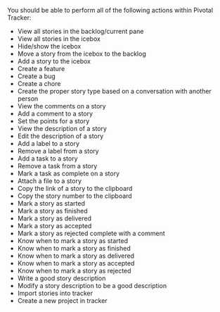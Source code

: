 You should be able to perform all of the following actions within Pivotal Tracker:

* View all stories in the backlog/current pane
* View all stories in the icebox
* Hide/show the icebox
* Move a story from the icebox to the backlog
* Add a story to the icebox
* Create a feature
* Create a bug
* Create a chore
* Create the proper story type based on a conversation with another person
* View the comments on a story
* Add a comment to a story
* Set the points for a story
* View the description of a story
* Edit the description of a story
* Add a label to a story
* Remove a label from a story
* Add a task to a story
* Remove a task from a story
* Mark a task as complete on a story
* Attach a file to a story
* Copy the link of a story to the clipboard
* Copy the story number to the clipboard
* Mark a story as started
* Mark a story as finished
* Mark a story as delivered
* Mark a story as accepted
* Mark a story as rejected complete with a comment
* Know when to mark a story as started
* Know when to mark a story as finished
* Know when to mark a story as delivered
* Know when to mark a story as accepted
* Know when to mark a story as rejected
* Write a good story description
* Modify a story description to be a good description
* Import stories into tracker
* Create a new project in tracker
